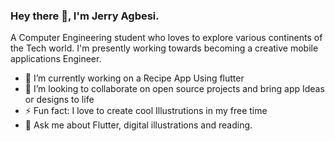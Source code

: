 ### Hey there 👋, I'm Jerry Agbesi. 
A Computer Engineering student who loves to explore 
various continents of the Tech world. I'm presently working towards becoming 
a creative mobile applications Engineer. 

- 🔭 I’m currently working on a Recipe App Using flutter
- 👯 I’m looking to collaborate on open source projects and bring app Ideas or designs to life
- ⚡ Fun fact: I love to create cool Illustrutions in my free time 
- 💬 Ask me about Flutter, digital illustrations and reading.

<!--
**JerryAgbesi/JerryAgbesi** is a ✨ _special_ ✨ repository because its `README.md` (this file) appears on your GitHub profile.

Here are some ideas to get you started:

- 🔭 I’m currently working on ...
-🌱 I’m currently learning flutter and python
- 👯 I’m looking to collaborate on ...
- 🤔 I’m looking for help with ...
- 💬 Ask me about ...
- 📫 How to reach me: ...
- 😄 Pronouns: ...
- ⚡ Fun fact: ...
-->
